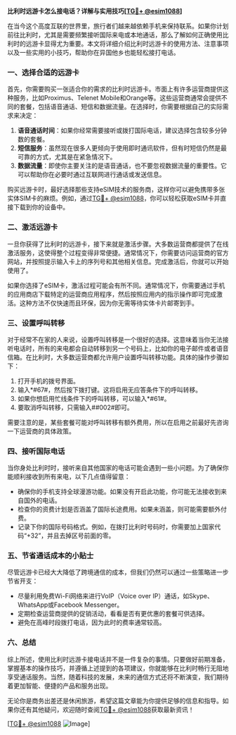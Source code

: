 **比利时远游卡怎么接电话？详解与实用技巧[[TG💪+ @esim1088](https://t.me/s/esim1088)]**

在当今这个高度互联的世界里，旅行者们越来越依赖手机来保持联系。如果你计划前往比利时，尤其是需要频繁接听国际来电或本地通话，那么了解如何正确使用比利时的远游卡显得尤为重要。本文将详细介绍比利时远游卡的使用方法、注意事项以及一些实用的小技巧，帮助你在异国他乡也能轻松接打电话。

### 一、选择合适的远游卡

首先，你需要购买一张适合你的需求的比利时远游卡。市面上有许多运营商提供这种服务，比如Proximus、Telenet Mobile和Orange等。这些运营商通常会提供不同的套餐，包括语音通话、短信和数据流量。在选择时，你需要根据自己的实际需求来决定：

1. **语音通话时间**：如果你经常需要接听或拨打国际电话，建议选择包含较多分钟数的套餐。
2. **短信服务**：虽然现在很多人更倾向于使用即时通讯软件，但有时短信仍然是最可靠的方式，尤其是在紧急情况下。
3. **数据流量**：即使你主要关注的是语音通话，也不要忽视数据流量的重要性。它可以帮助你在必要时通过互联网进行通话或发送信息。

购买远游卡时，最好选择那些支持eSIM技术的服务商，这样你可以避免携带多张实体SIM卡的麻烦。例如，通过[TG💪+ @esim1088](https://t.me/s/esim1088)，你可以轻松获取eSIM卡并直接下载到你的设备中。

### 二、激活远游卡

一旦你获得了比利时的远游卡，接下来就是激活步骤。大多数运营商都提供了在线激活服务，这使得整个过程变得非常便捷。通常情况下，你需要访问运营商的官方网站，并按照提示输入卡上的序列号和其他相关信息。完成激活后，你就可以开始使用了。

如果你选择了eSIM卡，激活过程可能会有所不同。通常情况下，你需要通过手机的应用商店下载特定的运营商应用程序，然后按照应用内的指示操作即可完成激活。这种方法不仅快速而且环保，因为你无需等待实体卡片邮寄到手。

### 三、设置呼叫转移

对于经常不在家的人来说，设置呼叫转移是一个很好的选择。这意味着当你无法接听电话时，所有的来电都会自动转移到另一个号码上，比如你的电子邮件或者语音信箱。在比利时，大多数运营商都允许用户设置呼叫转移功能。具体的操作步骤如下：

1. 打开手机的拨号界面。
2. 输入*#67#，然后按下拨打键。这将启用无应答条件下的呼叫转移。
3. 如果你想启用忙线条件下的呼叫转移，可以输入*#61#。
4. 要取消呼叫转移，只需输入##002#即可。

需要注意的是，某些套餐可能对呼叫转移有额外费用，所以在启用之前最好先咨询一下运营商的具体政策。

### 四、接听国际电话

当你身处比利时时，接听来自其他国家的电话可能会遇到一些小问题。为了确保你能顺利接收到所有来电，以下几点值得留意：

- 确保你的手机支持全球漫游功能。如果没有开启此功能，你可能无法接收到来自国外的电话。
- 检查你的资费计划是否涵盖了国际长途费用。如果未涵盖，则可能需要额外付费。
- 记录下你的国际号码格式。例如，在拨打比利时号码时，你需要加上国家代码“+32”，并且去掉区号前面的零。

### 五、节省通话成本的小贴士

尽管远游卡已经大大降低了跨境通信的成本，但我们仍然可以通过一些策略进一步节省开支：

- 尽量利用免费Wi-Fi网络来进行VoIP（Voice over IP）通话，如Skype、WhatsApp或Facebook Messenger。
- 定期检查运营商提供的促销活动，看看是否有更优惠的套餐可供选择。
- 避免在高峰时段拨打电话，因为此时的费率通常较高。

### 六、总结

综上所述，使用比利时远游卡接电话并不是一件复杂的事情。只要做好前期准备，掌握基本的操作技巧，并遵循上述提到的各项建议，你就能够在比利时畅行无阻地享受通话服务。当然，随着科技的发展，未来的通信方式还将不断演变，我们期待着更加智能、便捷的产品和服务出现。

无论你是商务出差还是休闲旅游，希望这篇文章能为你提供足够的信息和指导。如果你还有其他疑问，欢迎随时查阅[TG💪+ @esim1088](https://t.me/s/esim1088)获取最新资讯！ 

[[TG💪+ @esim1088](https://t.me/s/esim1088) ![Image](https://i.postimg.cc/4NQfJmqS/Snipaste-2025-05-13-00-14-12.png)]